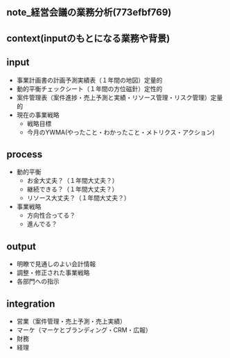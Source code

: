 note_経営会議の業務分析(773efbf769)
---

## context(inputのもとになる業務や背景)
## input
- 事業計画書の計画予測実績表（１年間の地図）定量的
- 動的平衡チェックシート（１年間の方位磁針）定性的
- 案件管理表（案件進捗・売上予測と実績・リソース管理・リスク管理）定量的
- 現在の事業戦略
  - 戦略目標
  - 今月のYWMA(やったこと・わかったこと・メトリクス・アクション)

## process
- 動的平衡
  - お金大丈夫？（１年間大丈夫？）
  - 継続できる？（１年間大丈夫？）
  - リソース大丈夫？（１年間大丈夫？）
- 事業戦略
  - 方向性合ってる？
  - 進んでる？

## output
- 明瞭で見通しのよい会計情報
- 調整・修正された事業戦略
- 各部門への指示

## integration
- 営業（案件管理・売上予測・売上実績）
- マーケ（マーケとブランディング・CRM・広報）
- 財務
- 経理





